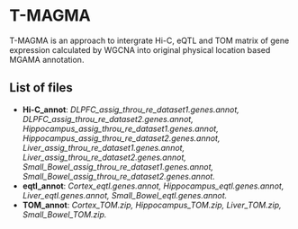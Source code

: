 # T-MAGMA
T-MAGMA is an approach to intergrate Hi-C, eQTL and TOM matrix of gene expression calculated by WGCNA into original physical location based MGAMA annotation.
## List of files
* __Hi-C_annot__: *DLPFC_assig_throu_re_dataset1.genes.annot, DLPFC_assig_throu_re_dataset2.genes.annot, Hippocampus_assig_throu_re_dataset1.genes.annot, Hippocampus_assig_throu_re_dataset2.genes.annot, Liver_assig_throu_re_dataset1.genes.annot, Liver_assig_throu_re_dataset2.genes.annot, Small_Bowel_assig_throu_re_dataset1.genes.annot, Small_Bowel_assig_throu_re_dataset2.genes.annot.*
* __eqtl_annot__: *Cortex_eqtl.genes.annot, Hippocampus_eqtl.genes.annot, Liver_eqtl.genes.annot, Small_Bowel_eqtl.genes.annot.*
* __TOM_annot__: *Cortex_TOM.zip, Hippocampus_TOM.zip, Liver_TOM.zip, Small_Bowel_TOM.zip.*
